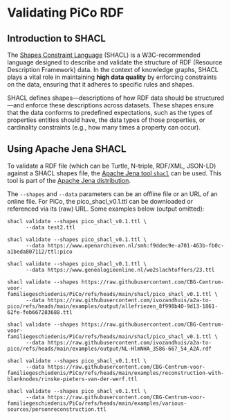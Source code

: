 # Validating PiCo RDF
## Introduction to SHACL

The [Shapes Constraint Language](https://www.w3.org/TR/shacl/) (SHACL) is a W3C-recommended language designed to describe and validate the structure of RDF (Resource Description Framework) data. In the context of knowledge graphs, SHACL plays a vital role in maintaining **high data quality** by enforcing constraints on the data, ensuring that it adheres to specific rules and shapes. 

SHACL defines shapes—descriptions of how RDF data should be structured—and enforce these descriptions across datasets. These shapes ensure that the data conforms to predefined expectations, such as the types of properties entities should have, the data types of those properties, or cardinality constraints (e.g., how many times a property can occur). 
## Using Apache Jena SHACL
To validate a RDF file (which can be Turtle, N-triple, RDF/XML, JSON-LD) against a SHACL shapes file, the [Apache Jena tool `shacl`](https://jena.apache.org/documentation/shacl/index.html) can be used. This tool is part of the [Apache Jena distribution](https://jena.apache.org/download/index.cgi).

The `--shapes` and `--data` parameters can be an offline file or an URL of an online file. For PiCo, the pico_shacl_v0.1.ttl can be downloaded or referenced via its (raw) URL. Some examples below (output omitted):

	shacl validate --shapes pico_shacl_v0.1.ttl \ 
          --data test2.ttl
                     
	shacl validate --shapes pico_shacl_v0.1.ttl \ 
          --data https://www.openarchieven.nl/smh:f9ddec9e-a701-463b-fb0c-a1beda807112/ttl:pico
                     
	shacl validate --shapes pico_shacl_v0.1.ttl \ 
          --data https://www.genealogieonline.nl/wo2slachtoffers/23.ttl

    shacl validate --shapes https://raw.githubusercontent.com/CBG-Centrum-voor-familiegeschiedenis/PiCo/refs/heads/main/shacl/pico_shacl_v0.1.ttl \ 
          --data https://raw.githubusercontent.com/ivozandhuis/a2a-to-pico/refs/heads/main/examples/output/allefriezen_8f998b40-9d13-1861-62fe-feb667283688.ttl

    shacl validate --shapes https://raw.githubusercontent.com/CBG-Centrum-voor-familiegeschiedenis/PiCo/refs/heads/main/shacl/pico_shacl_v0.1.ttl \ 
          --data https://raw.githubusercontent.com/ivozandhuis/a2a-to-pico/refs/heads/main/examples/output/NL-HlmNHA_3586-667_54_A2A.rdf

    shacl validate --shapes pico_shacl_v0.1.ttl \ 
          --data https://raw.githubusercontent.com/CBG-Centrum-voor-familiegeschiedenis/PiCo/refs/heads/main/examples/reconstruction-with-blanknodes/rinske-pieters-van-der-werf.ttl

    shacl validate --shapes pico_shacl_v0.1.ttl \ 
          --data https://raw.githubusercontent.com/CBG-Centrum-voor-familiegeschiedenis/PiCo/refs/heads/main/examples/various-sources/personreconstruction.ttl
